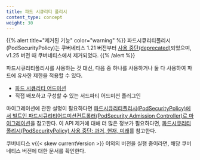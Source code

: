 ```yaml
---
title: 파드 시큐리티 폴리시
content_type: concept
weight: 30
---
```


<!-- overview -->

{{% alert title="제거된 기능" color="warning" %}}
파드시큐리티폴리시(PodSecurityPolicy)는 쿠버네티스 1.21 버전부터 [사용 중단(deprecated)](/blog/2021/04/08/kubernetes-1-21-release-announcement/#podsecuritypolicy-deprecation)되었으며, 
v1.25 버전 때 쿠버네티스에서 제거되었다. 
{{% /alert %}}

파드시큐리티폴리시를 사용하는 것 대신, 다음 중 하나를 사용하거나 둘 다 사용하여 파드에 유사한 제한을 
적용할 수 있다.

- [파드 시큐리티 어드미션](/docs/concepts/security/pod-security-admission/)
- 직접 배포하고 구성할 수 있는 서드파티 어드미션 플러그인

마이그레이션에 관한 설명이 필요하다면 [파드시큐리티폴리시(PodSecurityPolicy)에서 빌트인 파드시큐리티어드미션컨트롤러(PodSecurity Admission Controller)로 마이그레이션](/docs/tasks/configure-pod-container/migrate-from-psp/)을 참고한다.
이 API 제거에 대해 더 많은 정보가 필요하다면,
[파드시큐리티폴리시(PodSecurityPolicy) 사용 중단: 과거, 현재, 미래](/blog/2021/04/06/podsecuritypolicy-deprecation-past-present-and-future/)를 참고한다.

쿠버네티스 v{{< skew currentVersion >}} 이외의 버전을 실행 중이라면,
해당 쿠버네티스 버전에 대한 문서를 확인한다.
